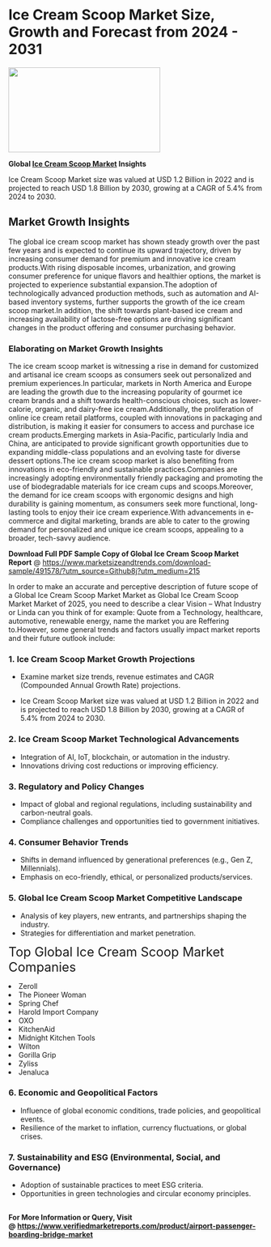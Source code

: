 <H1>Ice Cream Scoop Market Size, Growth and Forecast from 2024 - 2031</H1><img class="aligncenter size-medium wp-image-584254" src="https://thirdeyenews.in/wp-content/uploads/2024/09/Global-Market-Research-300x168.jpeg" alt="" width="300" height="168" /><p><strong>Global&nbsp;<a href="https://www.marketsizeandtrends.com/download-sample/491578/?utm_source=Github8j?utm_medium=215">Ice Cream Scoop Market</a> Insights</strong></p><p>Ice Cream Scoop Market size was valued at USD 1.2 Billion in 2022 and is projected to reach USD 1.8 Billion by 2030, growing at a CAGR of 5.4% from 2024 to 2030.</p><p><h2>Market Growth Insights</h2> The global ice cream scoop market has shown steady growth over the past few years and is expected to continue its upward trajectory, driven by increasing consumer demand for premium and innovative ice cream products.With rising disposable incomes, urbanization, and growing consumer preference for unique flavors and healthier options, the market is projected to experience substantial expansion.The adoption of technologically advanced production methods, such as automation and AI-based inventory systems, further supports the growth of the ice cream scoop market.In addition, the shift towards plant-based ice cream and increasing availability of lactose-free options are driving significant changes in the product offering and consumer purchasing behavior. <h3>Elaborating on Market Growth Insights</h3> The ice cream scoop market is witnessing a rise in demand for customized and artisanal ice cream scoops as consumers seek out personalized and premium experiences.In particular, markets in North America and Europe are leading the growth due to the increasing popularity of gourmet ice cream brands and a shift towards health-conscious choices, such as lower-calorie, organic, and dairy-free ice cream.Additionally, the proliferation of online ice cream retail platforms, coupled with innovations in packaging and distribution, is making it easier for consumers to access and purchase ice cream products.Emerging markets in Asia-Pacific, particularly India and China, are anticipated to provide significant growth opportunities due to expanding middle-class populations and an evolving taste for diverse dessert options.The ice cream scoop market is also benefiting from innovations in eco-friendly and sustainable practices.Companies are increasingly adopting environmentally friendly packaging and promoting the use of biodegradable materials for ice cream cups and scoops.Moreover, the demand for ice cream scoops with ergonomic designs and high durability is gaining momentum, as consumers seek more functional, long-lasting tools to enjoy their ice cream experience.With advancements in e-commerce and digital marketing, brands are able to cater to the growing demand for personalized and unique ice cream scoops, appealing to a broader, tech-savvy audience.</p><p><span class=""><strong>Download Full PDF Sample Copy of Global Ice Cream Scoop Market Report</strong> @ <a href="https://www.marketsizeandtrends.com/download-sample/491578/?utm_source=Github8j?utm_medium=215" target="_blank">https://www.marketsizeandtrends.com/download-sample/491578/?utm_source=Github8j?utm_medium=215</a></span></p><p>In order to make an accurate and perceptive description of future scope of a Global&nbsp;Ice Cream Scoop Market Market as Global&nbsp;Ice Cream Scoop Market Market of 2025, you need to describe a clear Vision &ndash; What Industry or Linda can you think of for example: Quote from a Technology, healthcare, automotive, renewable energy, name the market you are Reffering to.However, some general trends and factors usually impact market reports and their future outlook include:</p><h3>1.&nbsp;<strong>Ice Cream Scoop Market Growth Projections</strong></h3><ul><li>Examine market size trends, revenue estimates and CAGR (Compounded Annual Growth Rate) projections.</li><li><p>Ice Cream Scoop Market size was valued at USD 1.2 Billion in 2022 and is projected to reach USD 1.8 Billion by 2030, growing at a CAGR of 5.4% from 2024 to 2030.</p></li></ul><h3>2.&nbsp;<strong>Ice Cream Scoop Market Technological Advancements</strong></h3><ul><li>Integration of AI, IoT, blockchain, or automation in the industry.</li><li>Innovations driving cost reductions or improving efficiency.</li></ul><h3>3.&nbsp;<strong>Regulatory and Policy Changes</strong></h3><ul><li>Impact of global and regional regulations, including sustainability and carbon-neutral goals.</li><li>Compliance challenges and opportunities tied to government initiatives.</li></ul><h3>4.&nbsp;<strong>Consumer Behavior Trends</strong></h3><ul><li>Shifts in demand influenced by generational preferences (e.g., Gen Z, Millennials).</li><li>Emphasis on eco-friendly, ethical, or personalized products/services.</li></ul><h3>5.&nbsp;<strong>Global Ice Cream Scoop Market Competitive Landscape</strong></h3><ul><li>Analysis of key players, new entrants, and partnerships shaping the industry.</li><li>Strategies for differentiation and market penetration.</li></ul><p data-pm-slice="1 1 []"><span style="color: inherit; font-family: inherit; font-size: 25px;">Top Global Ice Cream Scoop Market Companies</span></p><div class="" data-test-id=""><p><li>Zeroll</li><li> The Pioneer Woman</li><li> Spring Chef</li><li> Harold Import Company</li><li> OXO</li><li> KitchenAid</li><li> Midnight Kitchen Tools</li><li> Wilton</li><li> Gorilla Grip</li><li> Zyliss</li><li> Jenaluca</li></p></div><h3>6.&nbsp;<strong>Economic and Geopolitical Factors</strong></h3><ul><li>Influence of global economic conditions, trade policies, and geopolitical events.</li><li>Resilience of the market to inflation, currency fluctuations, or global crises.</li></ul><h3>7.&nbsp;<strong>Sustainability and ESG (Environmental, Social, and Governance)</strong></h3><ul><li>Adoption of sustainable practices to meet ESG criteria.</li><li>Opportunities in green technologies and circular economy principles.</li></ul><h2><strong style="font-size: 14px;">For More Information or Query, Visit @&nbsp;</strong><a style="background-color: #ffffff; font-size: 14px;" href="https://www.marketsizeandtrends.com/report/ice-cream-scoop-market/" target="_blank">https://www.verifiedmarketreports.com/product/airport-passenger-boarding-bridge-market</a></h2>